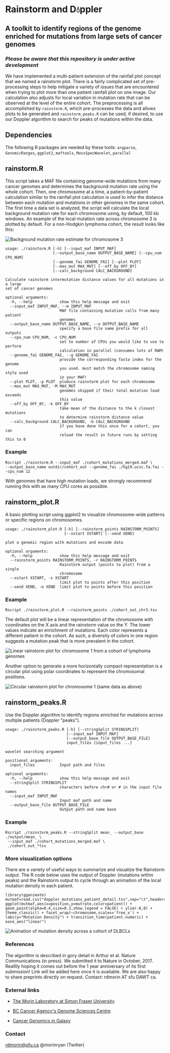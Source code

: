 # Rainstorm and D:droplet:ppler 
## A toolkit to identify regions of the genome enriched for mutations from large sets of cancer genomes
### _Please be aware that this repository is under active development_

We have implemented a multi-patient extension of the rainfall plot concept that we named a rainstorm plot. There is a fairly complicated set of pre-processing steps to help mitigate a variety of issues that are encountered when trying to plot more than one patient rainfall plot on one image. Our calculation also adjusts for local variation in mutation rate that can be observed at the level of the entire cohort. The preprocessing is all accomplished by ```rainstorm.R```, which pre-processes the data and allows plots to be generated and ```rainstorm_peaks.R``` can be used, if desired, to use our Doppler algorithm to search for peaks of mutations within the data. 

## Dependencies
The following R packages are needed by these tools:
```argparse```, ```GenomicRanges```, ```ggplot2```, ```maftools```, ```MassSpecWavelet```, ```parallel```

## rainstorm.R 
This script takes a MAF file containing genome-wide mutations from many cancer genomes and determines the background mutation rate using the whole cohort. Then, one chromosome at a time, a patient-by-patient calculation similar to the rainfall plot calculation is used to infer the distance between each mutation and mutations in other genomes in the same cohort. The first time a data set is analyzed, the script will calculate the local background mutation rate for each chromosome using, by default, 100 kb windows. An example of the local mutation rate across chromosome 3 is plotted by default. For a non-Hodgkin lymphoma cohort, the result looks like this:

![Background mutation rate estimate for chromosome 3](images/FL_DLBCL_chr3_background.png)


```
usage: ./rainstorm.R [-h] [--input_maf INPUT_MAF]
                     [--output_base_name OUTPUT_BASE_NAME] [--cpu_num CPU_NUM]
                     [--genome_fai GENOME_FAI] [--plot PLOT]
                     [--max_mut MAX_MUT] [--off_by OFF_BY]
                     [--calc_background CALC_BACKGROUND]

Calculate rainstorm intermutation distance values for all mutations in a large
set of cancer genomes

optional arguments:
  -h, --help            show this help message and exit
  --input_maf INPUT_MAF, --m INPUT_MAF
                        MAF file containing mutation calls from many patient
                        genomes
  --output_base_name OUTPUT_BASE_NAME, --o OUTPUT_BASE_NAME
                        specify a base file name prefix for all outputs
  --cpu_num CPU_NUM, -c CPU_NUM
                        set to number of CPUs you would like to use to perform
                        calculation in parallel (consumes lots of RAM)
  --genome_fai GENOME_FAI, --g GENOME_FAI
                        provide the corresponding fasta index for the genome
                        you used. must match the chromosome naming style used
                        in your MAF!
  --plot PLOT, -p PLOT  ploduce rainstorm plot for each chromosome
  --max_mut MAX_MUT, -M MAX_MUT
                        genomes skipped if their total mutation load exceeds
                        this value
  --off_by OFF_BY, -k OFF_BY
                        take mean of the distance to the k closest mutations
                        to determine rainstorm distance value
  --calc_background CALC_BACKGROUND, -b CALC_BACKGROUND
                        if you have done this once for a cohort, you can
                        reload the result in future runs by setting this to 0

```
### Example
```
Rscript ./rainstorm.R --input_maf ./cohort_mutations_merged.maf \
--output_base_name outdir/cohort_out --genome_fai ./hg19.ucsc.fa.fai --cpu_num 12
```
With genomes that have high mutation loads, we strongly recommend running this with as many CPU cores as possible.

## rainstorm_plot.R 
A basic plotting script using ggplot2 to visualize chromosome-wide patterns or specific regions on chromosomes.

```
usage: ./rainstorm_plot.R [-h] [--rainstorm_points RAINSTORM_POINTS]
                          [--xstart XSTART] [--xend XEND]

plot a genomic region with mutations and encode data

optional arguments:
  -h, --help            show this help message and exit
  --rainstorm_points RAINSTORM_POINTS, -r RAINSTORM_POINTS
                        Rainstorm output (points to plot) from a single
                        chromosome
  --xstart XSTART, -s XSTART
                        limit plot to points after this position
  --xend XEND, -e XEND  limit plot to points before this position
```
### Example
```
Rscript ./rainstorm_plot.R --rainstorm_points ./cohort_out_chr3.tsv
```
The default plot will be a linear representation of the chromosome with coordinates on the X axis and the rainstorm value on the Y. The lower values indicate an enrichment of mutations. Each color represents a different patient in the cohort. As such, a diversity of colors in one region suggests a mutation peak that is more prevalent in the cohort. 

![Linear rainstorm plot for chromosome 1 from a cohort of lymphoma genomes](images/FL_DLBCL_rainstorm_k_4_mean_1linear_single.png)

Another option to generate a more horizontally compact representation is a circular plot using polar coordinates to represent the chromosomal positions.

![Circular rainstorm plot for chromosome 1 (same data as above)](images/FL_DLBCL_rainstorm_k_4_mean_1circular_single.png)


## rainstorm_peaks.R
Use the Doppler algorithm to identify regions enriched for mutations across multiple patients (Doppler "peaks").

```
usage: ./rainstorm_peaks.R [-h] [--stringSplit STRINGSPLIT]
                           [--input_maf INPUT_MAF]
                           [--output_base_file OUTPUT_BASE_FILE]
                           input_files [input_files ...]

wavelet searching argument

positional arguments:
  input_files           Input path and files

optional arguments:
  -h, --help            show this help message and exit
  --stringSplit STRINGSPLIT
                        characters before chr# or # in the input file names
  --input_maf INPUT_MAF
                        Input maf path and name
  --output_base_file OUTPUT_BASE_FILE
                        Output path and name base
```

### Example
```
Rscript ./rainstorm_peaks.R --stringSplit mean_ --output_base ./output/mean_ \
 --input_maf ./cohort_mutations_merged.maf \
 ./cohort_out_*tsv 
```
### More visualization options
There are a variety of useful ways to summarize and visualize the Rainstorm output. The R code below uses the output of Doppler (mutations within peaks) and the Rainstorm output to cycle through an animation of the local mutation density in each patient. 

```
library(gganimate)
mutmaf=read.csv("doppler_mutations_patient_detail.tsv",sep="\t",header=1)
ggplot(mutmaf,aes(x=position,y=mutrate,color=patient)) + geom_point(alpha=0.4,size=0.3,show.legend = FALSE) + ylim(-8,0) + theme_classic() + facet_wrap(~chromosome,scales='free_x') + labs(y="Mutation Density") + transition_time(patient.numeric) + ease_aes("linear")
```
![Animation of mutation density across a cohort of DLBCLs](images/DLBCL_chrall_web.gif)

### References

The algorithm is described in gory detail in Arthur et al. Nature Communications (in press). We submitted it to Nature in October, 2017. Realllly hoping it comes out before the 1 year anniversary of its first submission! Link will be added here once it is available. We are also happy to share preprints directly on request. Contact: rdmorin AT sfu DAWT ca. 

### External links
 * [The Morin Laboratory at Simon Fraser University](https://www.sfu.ca/mbb/research/research-groups/morin.html)

 * [BC Cancer Agency's Genome Sciences Centre](http://bcgsc.ca/)

 * [Cancer Genomics in Galaxy](https://github.com/morinlab/tools-morinlab)
 
### Contact
rdmorin@sfu.ca
@morinryan (Twitter)
